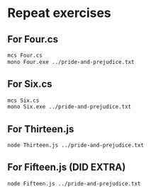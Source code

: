 # Repeat exercises

## For Four.cs
```bash
mcs Four.cs
mono Four.exe ../pride-and-prejudice.txt
```

## For Six.cs

```bash
mcs Six.cs
mono Six.exe ../pride-and-prejudice.txt
```

## For Thirteen.js

```bash
node Thirteen.js ../pride-and-prejudice.txt
```

## For Fifteen.js (DID EXTRA)

```bash
node Fifteen.js ../pride-and-prejudice.txt
```

